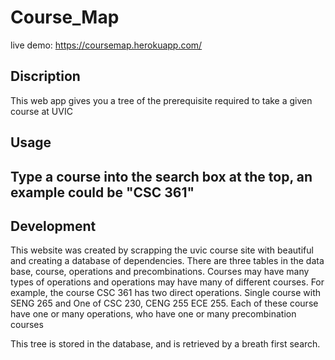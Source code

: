 <h1> Course_Map </h1>

live demo: https://coursemap.herokuapp.com/

<h2> Discription </h2>
<p>This web app gives you a tree of the prerequisite required to take a given course at UVIC</p> 

<h2>Usage<h2>
  <p>Type a course into the search box at the top, an example could be "CSC 361"</p>
  
<h2>Development</h2>

<p>This website was created by scrapping the uvic course site with beautiful and creating a database of dependencies. There are three tables in the data base, course, operations and precombinations. Courses may have many types of operations and operations may have many of different courses. For example, the course CSC 361 has two direct operations. Single course with SENG 265 and One of CSC 230, CENG 255 ECE 255. Each of these course have one or many operations, who have one or many precombination courses</p>

<p>This tree is stored in the database, and is retrieved by a breath first search.</p>
